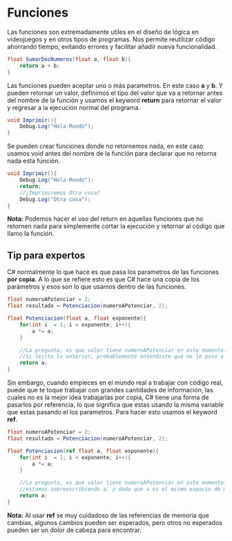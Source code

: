 # Funciones

Las funciones son extremadamente utiles en el diseño de lógica en videojuegos y en otros tipos de programas. Nos permite reutilizar código ahorrando tiempo, evitando errores y facilitar añadir nueva funcionalidad.

```C#
float SumarDosNumeros(float a, float b){
    return a + b;
}
```

Las funciones pueden aceptar uno o más parametros. En este caso **a** y **b**. Y pueden retornar un valor, definimos el tipo del valor que va a retornar antes del nombre de la función y usamos el keyword **return** para retornar el valor y regresar a la ejecución normal del programa.

```C#
void Imprimir(){
    Debug.Log("Hola Mundo");
}
```

Se pueden crear funciones donde no retornemos nada, en este caso usamos void antes del nombre de la función para declarar que no retorna nada esta función.

```C#
void Imprimir(){
    Debug.Log("Hola Mundo");
    return;
    //¿Imprimiremos Otra cosa?
    Debug.Log("Otra cosa");
}
```

**Nota:** Podemos hacer el uso del return en aquellas funciones que no retornen nada para simplemente cortar la ejecución y retornar al código que llamo la función.

## Tip para expertos

C# normalmente lo que hace es que pasa los parametros de las funciones **por copia**. A lo que se refiere esto es que C# hace una copia de los parámetros y esos son lo que usamos dentro de las funciones.

```C#
float numeroAPotenciar = 2;
float resultado = Potenciacion(numeroAPotenciar, 2);

float Potenciacion(float a, float exponente){
    for(int i  = 1; i < exponente; i++){
        a *= a;
    }

    //La pregunta, es que valor tiene numeroAPotenciar en este momento.
    //Si leiste lo anterior, probablemente entendiste que no le paso a nada numeroAPotenciar, estarias en lo correcto.
    return a;
}
```

Sin embargo, cuando empieces en el mundo real a trabajar con código real, puede que te toque trabajar con grandes cantidades de información, las cuales no es la mejor idea trabajarlas por copia, C# tiene una forma de pasarlos por referencia, lo que significa que estas usando la misma variable que estas pasando el los parametros. Para hacer esto usamos el keyword **ref**.

```C#
float numeroAPotenciar = 2;
float resultado = Potenciacion(numeroAPotenciar, 2);

float Potenciacion(ref float a, float exponente){
    for(int i  = 1; i < exponente; i++){
        a *= a;
    }

    //La pregunta, es que valor tiene numeroAPotenciar en este momento.
    //estamos sobreescribiendo a, y dado que a es el mismo espacio de memoria que la variable numeroAPotenciar, su valor seria igual a 4.
    return a;
}
```

**Nota:** Al usar **ref** se muy cuidadoso de las referencias de memoria que cambias, algunos cambios pueden ser esperados, pero otros no esperados pueden ser un dolor de cabeza para encontrar.